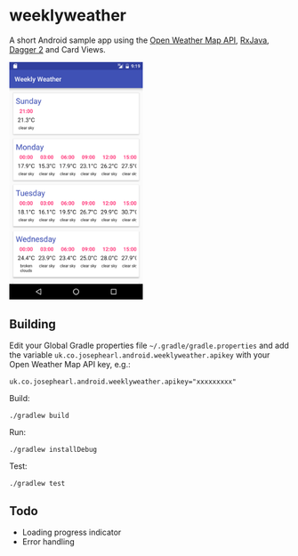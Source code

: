 # weeklyweather

A short Android sample app using the [Open Weather Map API](http://openweathermap.org/forecast5), [RxJava](https://github.com/ReactiveX/RxJava), [Dagger 2](http://google.github.io/dagger/) and Card Views.

<a href="screenshot.png"><img src="screenshot.png" alt="Weekly Weather" width= "240" /></a>

## Building

Edit your Global Gradle properties file `~/.gradle/gradle.properties` and add the variable `uk.co.josephearl.android.weeklyweather.apikey` with your Open Weather Map API key, e.g.:

    uk.co.josephearl.android.weeklyweather.apikey="xxxxxxxxx"

Build:

    ./gradlew build

Run:

    ./gradlew installDebug

Test:

    ./gradlew test

## Todo

* Loading progress indicator
* Error handling
